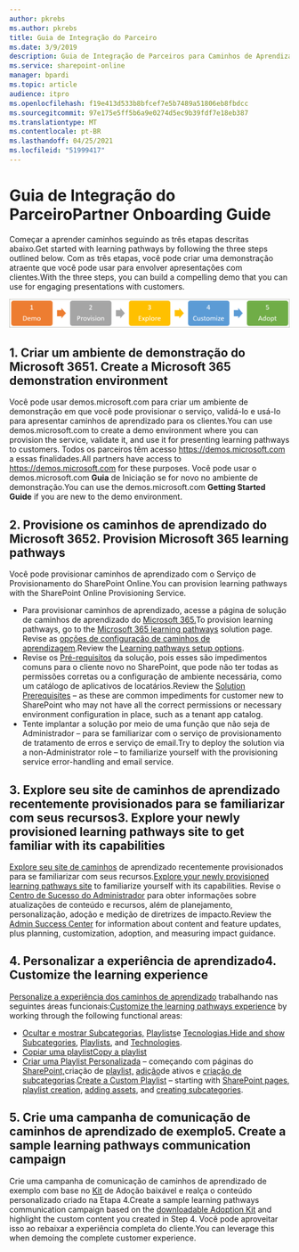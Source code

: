 ```yaml
---
author: pkrebs
ms.author: pkrebs
title: Guia de Integração do Parceiro
ms.date: 3/9/2019
description: Guia de Integração de Parceiros para Caminhos de Aprendizagem do Microsoft 365
ms.service: sharepoint-online
manager: bpardi
ms.topic: article
audience: itpro
ms.openlocfilehash: f19e413d533b8bfcef7e5b7489a51806eb8fbdcc
ms.sourcegitcommit: 97e175e5ff5b6a9e0274d5ec9b39fdf7e18eb387
ms.translationtype: MT
ms.contentlocale: pt-BR
ms.lasthandoff: 04/25/2021
ms.locfileid: "51999417"
---
```

# <a name="partner-onboarding-guide"></a><span data-ttu-id="164ec-103">Guia de Integração do Parceiro</span><span class="sxs-lookup"><span data-stu-id="164ec-103">Partner Onboarding Guide</span></span>
<span data-ttu-id="164ec-104">Começar a aprender caminhos seguindo as três etapas descritas abaixo.</span><span class="sxs-lookup"><span data-stu-id="164ec-104">Get started with learning pathways by following the three steps outlined below.</span></span> <span data-ttu-id="164ec-105">Com as três etapas, você pode criar uma demonstração atraente que você pode usar para envolver apresentações com clientes.</span><span class="sxs-lookup"><span data-stu-id="164ec-105">With the three steps, you can build a compelling demo that you can use for engaging presentations with customers.</span></span> 

![Gráfico ilustrado o processo de integração de cinco etapas.](media/cg-partner-getfam.png)

## <a name="1-create-a-microsoft-365-demonstration-environment"></a><span data-ttu-id="164ec-107">1. Criar um ambiente de demonstração do Microsoft 365</span><span class="sxs-lookup"><span data-stu-id="164ec-107">1. Create a Microsoft 365 demonstration environment</span></span>
<span data-ttu-id="164ec-108">Você pode usar demos.microsoft.com para criar um ambiente de demonstração em que você pode provisionar o serviço, validá-lo e usá-lo para apresentar caminhos de aprendizado para os clientes.</span><span class="sxs-lookup"><span data-stu-id="164ec-108">You can use demos.microsoft.com to create a demo environment where you can provision the service, validate it, and use it for presenting learning pathways to customers.</span></span> <span data-ttu-id="164ec-109">Todos os parceiros têm acesso https://demos.microsoft.com a essas finalidades.</span><span class="sxs-lookup"><span data-stu-id="164ec-109">All partners have access to https://demos.microsoft.com for these purposes.</span></span> <span data-ttu-id="164ec-110">Você pode usar o demos.microsoft.com **Guia** de Iniciação se for novo no ambiente de demonstração.</span><span class="sxs-lookup"><span data-stu-id="164ec-110">You can use the demos.microsoft.com **Getting Started Guide** if you are new to the demo environment.</span></span>

## <a name="2-provision-microsoft-365-learning-pathways"></a><span data-ttu-id="164ec-111">2. Provisione os caminhos de aprendizado do Microsoft 365</span><span class="sxs-lookup"><span data-stu-id="164ec-111">2. Provision Microsoft 365 learning pathways</span></span>
<span data-ttu-id="164ec-112">Você pode provisionar caminhos de aprendizado com o Serviço de Provisionamento do SharePoint Online.</span><span class="sxs-lookup"><span data-stu-id="164ec-112">You can provision learning pathways with the SharePoint Online Provisioning Service.</span></span>
- <span data-ttu-id="164ec-113">Para provisionar caminhos de aprendizado, acesse a página de solução de caminhos de aprendizado do [Microsoft 365.](https://provisioning.sharepointpnp.com/details/3df8bd55-b872-4c9d-88e3-6b2f05344239)</span><span class="sxs-lookup"><span data-stu-id="164ec-113">To provision learning pathways, go to the [Microsoft 365 learning pathways](https://provisioning.sharepointpnp.com/details/3df8bd55-b872-4c9d-88e3-6b2f05344239) solution page.</span></span> <span data-ttu-id="164ec-114">Revise as [opções de configuração de caminhos de aprendizagem](./custom_setupoptions.md).</span><span class="sxs-lookup"><span data-stu-id="164ec-114">Review the [Learning pathways setup options](./custom_setupoptions.md).</span></span> 
- <span data-ttu-id="164ec-115">Revise os [Pré-requisitos](./custom_provision.md) da solução, pois esses são impedimentos comuns para o cliente novo no SharePoint, que pode não ter todas as permissões corretas ou a configuração de ambiente necessária, como um catálogo de aplicativos de locatários.</span><span class="sxs-lookup"><span data-stu-id="164ec-115">Review the [Solution Prerequisites](./custom_provision.md) – as these are common impediments for customer new to SharePoint who may not have all the correct permissions or necessary environment configuration in place, such as a tenant app catalog.</span></span>
- <span data-ttu-id="164ec-116">Tente implantar a solução por meio de uma função que não seja de Administrador – para se familiarizar com o serviço de provisionamento de tratamento de erros e serviço de email.</span><span class="sxs-lookup"><span data-stu-id="164ec-116">Try to deploy the solution via a non-Administrator role – to familiarize yourself with the provisioning service error-handling and email service.</span></span>

## <a name="3-explore-your-newly-provisioned-learning-pathways-site-to-get-familiar-with-its-capabilities"></a><span data-ttu-id="164ec-117">3. Explore seu site de caminhos de aprendizado recentemente provisionados para se familiarizar com seus recursos</span><span class="sxs-lookup"><span data-stu-id="164ec-117">3. Explore your newly provisioned learning pathways site to get familiar with its capabilities</span></span>
<span data-ttu-id="164ec-118">[Explore seu site de caminhos](./custom_exploresite.md) de aprendizado recentemente provisionados para se familiarizar com seus recursos.</span><span class="sxs-lookup"><span data-stu-id="164ec-118">[Explore your newly provisioned learning pathways site](./custom_exploresite.md) to familiarize yourself with its capabilities.</span></span> <span data-ttu-id="164ec-119">Revise o [Centro de Sucesso do Administrador](./custom_successcenter.md) para obter informações sobre atualizações de conteúdo e recursos, além de planejamento, personalização, adoção e medição de diretrizes de impacto.</span><span class="sxs-lookup"><span data-stu-id="164ec-119">Review the [Admin Success Center](./custom_successcenter.md) for information about content and feature updates, plus planning, customization, adoption, and measuring impact guidance.</span></span>

## <a name="4-customize-the-learning-experience"></a><span data-ttu-id="164ec-120">4. Personalizar a experiência de aprendizado</span><span class="sxs-lookup"><span data-stu-id="164ec-120">4. Customize the learning experience</span></span>
<span data-ttu-id="164ec-121">[Personalize a experiência dos caminhos de aprendizado](./custom_overview.md) trabalhando nas seguintes áreas funcionais:</span><span class="sxs-lookup"><span data-stu-id="164ec-121">[Customize the learning pathways experience](./custom_overview.md) by working through the following functional areas:</span></span>
- <span data-ttu-id="164ec-122">[Ocultar e mostrar Subcategorias,](./custom_hideshowsub.md) [Playlists](./custom_hideshowplaylists.md)e [Tecnologias.](./custom_hideshowtech.md)</span><span class="sxs-lookup"><span data-stu-id="164ec-122">[Hide and show Subcategories](./custom_hideshowsub.md), [Playlists](./custom_hideshowplaylists.md), and [Technologies](./custom_hideshowtech.md).</span></span>
- [<span data-ttu-id="164ec-123">Copiar uma playlist</span><span class="sxs-lookup"><span data-stu-id="164ec-123">Copy a playlist</span></span>](./custom_copyplaylist.md)
- <span data-ttu-id="164ec-124">[Criar uma Playlist Personalizada](./custom_createnewplaylist.md) – começando com páginas do [SharePoint,](./custom_createnewpage.md)criação de [playlist,](./custom_createnewplaylist.md) [adição](./custom_addassets.md)de ativos e [criação de subcategorias](./custom_createnewcat.md).</span><span class="sxs-lookup"><span data-stu-id="164ec-124">[Create a Custom Playlist](./custom_createnewplaylist.md) – starting with [SharePoint pages](./custom_createnewpage.md), [playlist creation](./custom_createnewplaylist.md), [adding assets](./custom_addassets.md), and [creating subcategories](./custom_createnewcat.md).</span></span>

## <a name="5-create-a-sample-learning-pathways-communication-campaign"></a><span data-ttu-id="164ec-125">5. Crie uma campanha de comunicação de caminhos de aprendizado de exemplo</span><span class="sxs-lookup"><span data-stu-id="164ec-125">5. Create a sample learning pathways communication campaign</span></span>
<span data-ttu-id="164ec-126">Crie uma campanha de comunicação de caminhos de aprendizado de exemplo com base no [Kit](https://teamworktools.azurewebsites.net/m365lp/m365lpadoptionkit.zip) de Adoção baixável e realça o conteúdo personalizado criado na Etapa 4.</span><span class="sxs-lookup"><span data-stu-id="164ec-126">Create a sample learning pathways communication campaign based on the [downloadable Adoption Kit](https://teamworktools.azurewebsites.net/m365lp/m365lpadoptionkit.zip) and highlight the custom content you created in Step 4.</span></span> <span data-ttu-id="164ec-127">Você pode aproveitar isso ao rebaixar a experiência completa do cliente.</span><span class="sxs-lookup"><span data-stu-id="164ec-127">You can leverage this when demoing the complete customer experience.</span></span>